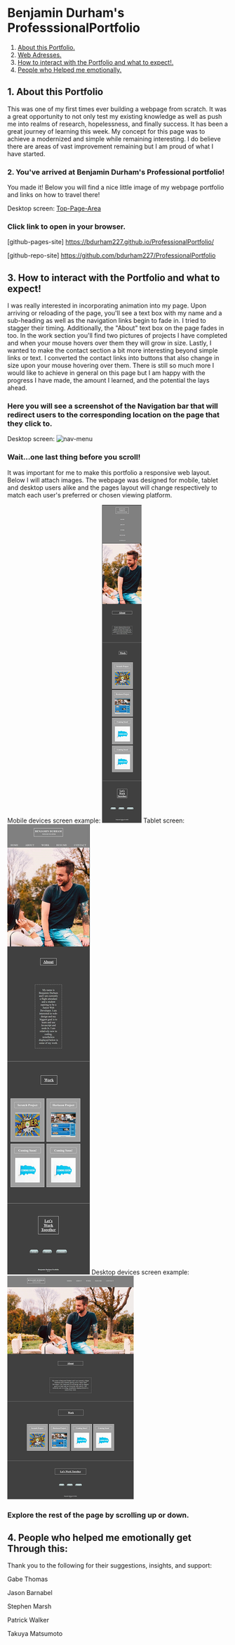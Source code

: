 # Benjamin Durham's ProfesssionalPortfolio
1. [ About this Portfolio. ](#about)
2. [ Web Adresses. ](#web-address)
3. [ How to interact with the Portfolio and what to expect!. ](#how-to)
4. [ People who Helped me emotionally. ](#contributions)




<a name="about"></a>
## 1. About this Portfolio

This was one of my first times ever building a webpage from scratch. It was a great opportunity to not only test my existing knowledge as well as push me into realms of research, hopelessness, and finally success. It has been a great journey of learning this week. My concept for this page was to achieve a modernized and simple while remaining interesting. I do believe there are areas of vast improvement remaining but I am proud of what I have started.





<a name="web-address"></a>
### 2. You've arrived at Benjamin Durham's Professional portfolio!

You made it! Below you will find a nice little image of my webpage portfolio and links on how to travel there!


Desktop screen:
[Top-Page-Area](assets/images/fullscreenshot.png "Top-Page-Area")


### Click link to open in your browser.

[github-pages-site] https://bdurham227.github.io/ProfessionalPortfolio/

[github-repo-site] https://github.com/bdurham227/ProfessionalPortfolio




<a name="how-to"></a>
## 3. How to interact with the Portfolio and what to expect!

I was really interested in incorporating animation into my page. Upon arriving or reloading of the page, you'll see a text box with my name and a sub-heading as well as the navigation links begin to fade in. I tried to stagger their timing. Additionally, the "About" text box on the page fades in too. In the work section you'll find two pictures of projects I have completed and when your mouse hovers over them they will grow in size. Lastly, I wanted to make the contact section a bit more interesting beyond simple links or text. I converted the contact links into buttons that also change in size upon your mouse hovering over them. There is still so much more I would like to achieve in general on this page but I am happy with the progress I have made, the amount I learned, and the potential the lays ahead.

### Here you will see a screenshot of the Navigation bar that will redirect users to the corresponding location on the page that they click to.
Desktop screen:
![nav-menu](assets/images/navbar.png "Navigational Menu")

### Wait...one last thing before you scroll!
It was important for me to make this portfolio a responsive web layout. Below I will attach images. The webpage was designed for mobile, tablet and desktop users alike and the pages layout will change respectively to match each user's preferred or chosen viewing platform.

Mobile devices screen example:
![body-section](assets/images/background3.png "body-section")
Tablet screen:
![body-section](assets/images/background2.png "body-section")
Desktop devices screen example:
![body-section](assets/images/background1.png "body-section")

### Explore the rest of the page by scrolling up or down.

<a name="contributions"></a>
## 4. People who helped me emotionally get Through this:

Thank you to the following for their suggestions, insights, and support:

Gabe Thomas

Jason Barnabel

Stephen Marsh

Patrick Walker

Takuya Matsumoto














































